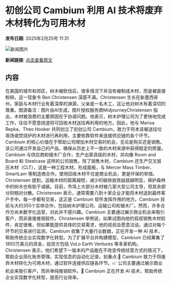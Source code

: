 # 初创公司 Cambium 利用 AI 技术将废弃木材转化为可用木材

**发布日期**: 2025年2月25号 11:31

![新闻图片](https://pic.chinaz.com/picmap/202304131713504778_3.jpg)

**新闻链接**: [点击查看原文](https://www.aibase.com/zh/news/15689)

## 内容

在美国的城市和郊区，树木被砍伐后，很多情况下并没有被制成木材，而是被直接粉碎。这一现象令 Ben Christensen 深感不满。Christensen 生长在新墨西哥州，家庭与木材行业有着深厚的渊源，父亲是一名木工，这让他对树木有着深切的尊重。图源备注：图片由AI生成，图片授权服务商MidjourneyChristensen 指出，木材被浪费的主要原因在于协调问题。他表示，树木护理公司为了更快地完成工作，往往不愿意绕道将可回收木材送往再利用的地方。因此，他与 Marisa Repka、Theo Hooker 共同创立了初创公司 Cambium，致力于将本该被送往垃圾场或焚烧炉的木材进行再利用，主要依靠软件来连接供应链的各个环节。Cambium 的核心价值在于帮助公司增加木材交易的机会，无论是购买还是销售。该公司通过开发自己的产品，确保从历史上不一致的木材来源中获得稳定的质量。Cambium 与供应商和锯木厂合作，生产出家具级的木材，并向像 Room and Board 和 Steelcase 这样的公司销售。除了销售木材，Cambium 还生产交叉层压木材（CLT），这是一种工程木材，形成面板，与 Mercer Mass Timber、SmartLam 等制造商合作。使用回收木材不仅是商业机会，更是环保的举措。Christensen 提到，运输木材的距离越短，减少的碳排放效益就越明显，保护森林中的树木也有助于减碳。目前，市场上大部分木材被几家大型公司主导，但其余部分则相对分散。Christensen 表示，通常需要八到十家企业才能将木材送到最终客户手中。每一步都有交易，这正是 Cambium 软件发挥作用的地方。Cambium 目前与大约350个实体合作，包括树木护理公司、运输公司和锯木厂。然而，许多合作方尚未数字化运营，对此并不感兴趣。Cambium 主要通过展示商业机会来吸引客户，而非直接推销软件。Christensen 举例说，如果试图向他的叔叔销售木材软件，肯定很难，但如果能提供具体的交易需求，他的叔叔会愿意洽谈。通过对每个环节的交易进行监测，Cambium 收集了大量行业数据，正在开发一种 AI 技术，帮助传统企业实现数字化转型。为了扩展平台并构建模型，Cambium 已经筹集了1850万美元的资金，投资方包括 VoLo Earth Ventures 等多家机构。Christensen 表示，他们希望下一版本的产品能在不改变传统经营方式的情况下，帮助企业简化账务管理，实现信息的自动化记录。划重点:🌳 Cambium 致力于将废弃木材转化为可用木材，通过软件连接供应链各环节。📈 公司主要通过展示商业机会来吸引客户，而非单纯推销软件。🤖 Cambium 正在开发 AI 技术，帮助传统企业实现数字化转型，提高行业效率。
